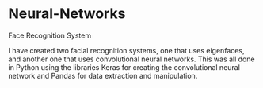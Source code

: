 # Neural-Networks
Face Recognition System

I have created two facial recognition systems, one that uses eigenfaces, and another one that uses convolutional neural networks.  This was all done in Python using the libraries Keras for creating the convolutional neural network and Pandas for data extraction and manipulation. 
